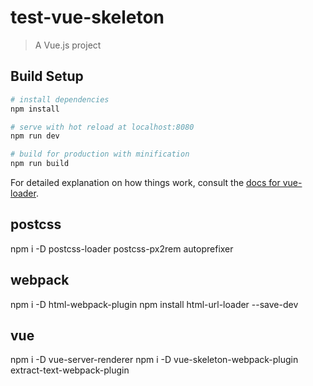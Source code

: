 # test-vue-skeleton

> A Vue.js project

## Build Setup

``` bash
# install dependencies
npm install

# serve with hot reload at localhost:8080
npm run dev

# build for production with minification
npm run build
```

For detailed explanation on how things work, consult the [docs for vue-loader](http://vuejs.github.io/vue-loader).




  ## postcss
  npm i -D postcss-loader postcss-px2rem autoprefixer


  ## webpack 
  npm i -D html-webpack-plugin
  npm install html-url-loader --save-dev 

  ## vue
  npm i -D vue-server-renderer
  npm i -D vue-skeleton-webpack-plugin  extract-text-webpack-plugin